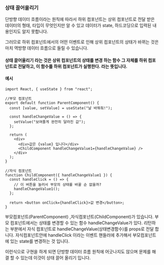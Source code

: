 ### 상태 끌어올리기
단방향 데이터 흐름이라는 원칙에 따라서 하위 컴포넌트는 
상위 컴포넌트로 전달 받은 데이터의 형태, 타입이 무엇인지만 알 수 있고 데이터가 state, 하드코딩으로 입력된 내용인지도 알지 못합니다.

그러므로 하위 컴포넌트에서의 어떤 이벤트로 인해 상위 컴포넌트의 상태가 바뀌는 것은 마치 역방향 데이터 흐름으로 들릴 수 있습니다. 

#### 상태 끌어올리기 라는 것은 상위 컴포넌트의 상태를 변경 하는 함수 그 자체를 하위 컴포넌트로 전달하고, 이 함수를 하위 컴포넌트가 실행한다. 라는 뜻입니다.

#### 예시 

```
import React, { useState } from "react";

//부모 컴포넌트
export default function ParentComponent() {
  const [value, setValue] = useState("날 바꿔줘!");

  const handleChangeValue = () => {
    setValue("보여줄게 완전히 달라진 값");
  };

  return (
    <div>
      <div>값은 {value} 입니다</div>
      <ChildComponent handleChangeValue1={handleChangeValue} />
    </div>
  );
}

//자식 컴포넌트
function ChildComponent({ handleChangeValue1 }) {
  const handleClick = () => {
    // 이 버튼을 눌러서 부모의 상태를 바꿀 순 없을까?
    handleChangeValue1();
  };

  return <button onClick={handleClick}>값 변경</button>;
}

```
부모컴포넌트(ParentComponent) ,자식컴포넌트(ChildComponent)가 있습니다.
부모 컴포넌트에서는 상태를 변경할 수 있는 함수
handleChangeValue가 있다. 리턴하는 부분에서
자식 컴포넌트로 handleChangeValue(상태변경함수)를 props로 전달 합니다.
자식컴포넌트안에 handleClick 이라는 이벤트 핸들러에 추가해서 부모컴포넌트에 있는 state를 변경하는 것 입니다.

이런식으로 구현을 하게 되면 단방향 데이터 흐름 원칙에 어긋나지도 않으며 문제를 해결 할 수 있는데 이것이
상태 끌어 올리기 입니다.